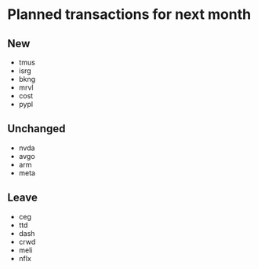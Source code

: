 # Planned transactions for next month

## New
+ tmus
+ isrg
+ bkng
+ mrvl
+ cost
+ pypl
## Unchanged
* nvda
* avgo
* arm
* meta
## Leave
- ceg
- ttd
- dash
- crwd
- meli
- nflx